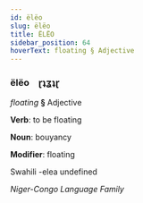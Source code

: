 ```yaml
---
id: ëlëo
slug: ëlëo
title: ËLËO
sidebar_position: 64
hoverText: floating § Adjective
---
```


### ëlëo&emsp;<span kind="abugida">ɽʇʓʇɽ</span>

*floating* **§** Adjective

**Verb**: to be floating

**Noun**: bouyancy

**Modifier**: floating

Swahili -elea undefined

*Niger-Congo Language Family*